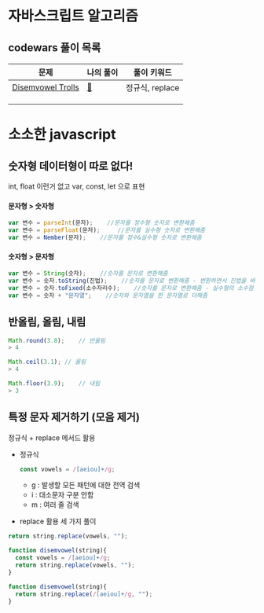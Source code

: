 # 자바스크립트 알고리즘

## codewars 풀이 목록

#### 

| 문제                                                         | 나의 풀이                                                    | 풀이 키워드     |
| ------------------------------------------------------------ | ------------------------------------------------------------ | --------------- |
| [Disemvowel Trolls](https://www.codewars.com/kata/52fba66badcd10859f00097e) | [🥸](https://github.com/kcloud721/TIL/blob/master/algorithms/javascript/Disemvowel-Trolls.js) | 정규식, replace |
|                                                              |                                                              |                 |
|                                                              |                                                              |                 |
|                                                              |                                                              |                 |



# 소소한 javascript

## 숫자형 데이터형이 따로 없다!

int, float 이런거 없고 var, const, let 으로 표현

#### 문자형 > 숫자형

```javascript
var 변수 = parseInt(문자);    //문자를 정수형 숫자로 변환해줌
var 변수 = parseFloat(문자);     //문자를 실수형 숫자로 변환해줌
var 변수 = Nember(문자);    //문자를 정수&실수형 숫자로 변환해줌
```

#### 숫자형 > 문자형

```javascript
var 변수 = String(숫자);    //숫자를 문자로 변환해줌
var 변수 = 숫자.toString(진법);    //숫자를 문자로 변환해줌 - 변환하면서 진법을 바꿀 수 있음
var 변수 = 숫자.toFixed(소수자리수);    //숫자를 문자로 변환해줌 - 실수형의 소수점 자리를 지정할 수 있음
var 변수 = 숫자 + "문자열";    //숫자와 문자열을 한 문자열로 더해줌
```



## 반올림, 올림, 내림

```javascript
Math.round(3.8);	// 반올림
> 4
```

```javascript
Math.ceil(3.1); // 올림
> 4
```

```javascript
Math.floor(3.9);	// 내림 
> 3
```









## 특정 문자 제거하기 (모음 제거)

정규식 + replace 메서드 활용

* 정규식

  ```javascript
  const vowels = /[aeiou]+/g;
  ```

  * g : 발생할 모든 패턴에 대한 전역 검색
  * i : 대소문자 구분 안함
  * m : 여러 줄 검색

* replace 활용 세 가지 풀이

```javascript
return string.replace(vowels, "");
```

```javascript
function disemvowel(string){
  const vowels = /[aeiou]+/g;
  return string.replace(vowels, "");
}
```

```javascript
function disemvowel(string){
  return string.replace(/[aeiou]+/g, "");
}
```





